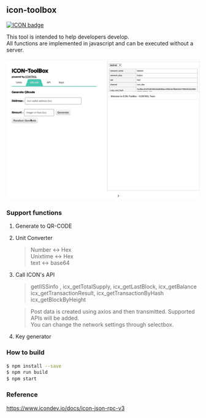 ## icon-toolbox

[![ICON badge](https://img.shields.io/badge/ICON-TROL-blue?logoColor=white&logo=icon&labelColor=31B8BB)](http://icontrol.id)


This tool is intended to help developers develop. <br>
All functions are implemented in javascript and can be executed without a server.
   

![exec_donate](img/icon-toolbox.gif)


### Support functions
1. Generate to QR-CODE
2. Unit Converter 
    > Number <-> Hex <br>
    Unixtime <-> Hex <br>
    text <-> base64 <br>

3. Call ICON's API
    > getIISSinfo , icx_getTotalSupply, icx_getLastBlock, icx_getBalance <br>
    icx_getTransactionResult, icx_getTransactionByHash <br>
    icx_getBlockByHeight 

    > Post data is created using axios and then transmitted. Supported APIs will be added. <br>
    You can change the network settings through selectbox.
                                                                                                                                                                                           
4. Key generator


### How to build

```bash
$ npm install --save
$ npm run build
$ npm start

```


### Reference

https://www.icondev.io/docs/icon-json-rpc-v3

